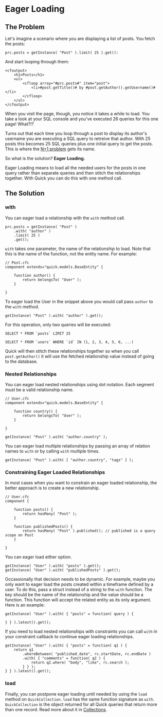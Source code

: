 # Eager Loading

## The Problem

Let's imagine a scenario where you are displaying a list of posts. You fetch the posts:

```
prc.posts = getInstance( "Post" ).limit( 25 ).get():
```

And start looping through them:

```
<cfoutput>
    <h1>Posts</h1>
    <ul>
        <cfloop array="#prc.posts#" item="post">
            <li>#post.getTitle()# by #post.getAuthor().getUsername()#</li>
        </cfloop>
    </ul>
</cfoutput>
```

When you visit the page, though, you notice it takes a while to load. You take a look at your SQL console and you've executed 26 queries for this one page! What?!?

Turns out that each time you loop through a post to display its author's username you are executing a SQL query to retreive that author. With 25 posts this becomes 25 SQL queries plus one initial query to get the posts. This is where the [N+1 problem](https://stackoverflow.com/questions/97197/what-is-n1-select-query-issue) gets its name.

So what is the solution? **Eager Loading.**

Eager Loading means to load all the needed users for the posts in one query rather than separate queries and then stitch the relationships together. With Quick you can do this with one method call.

## The Solution

### with

You can eager load a relationship with the `with` method call.

```
prc.posts = getInstance( "Post" )
    .with( "author" )
    .limit( 25 )
    .get();
```

`with` takes one parameter, the name of the relationship to load. Note that this is the name of the function, not the entity name. For example:

```
// Post.cfc
component extends="quick.models.BaseEntity" {

    function author() {
        return belongsTo( "User" );
    }

}
```

To eager load the User in the snippet above you would call pass `author` to the `with` method.

```
getInstance( "Post" ).with( "author" ).get();
```

For this operation, only two queries will be executed:

    SELECT * FROM `posts` LIMIT 25

    SELECT * FROM `users` WHERE `id` IN (1, 2, 3, 4, 5, 6, ...)

Quick will then stitch these relationships together so when you call `post.getAuthor()` it will use the fetched relationship value instead of going to the database.

### Nested Relationships

You can eager load nested relationships using dot notation. Each segment must be a valid relationship name.

```
// User.cfc
component extends="quick.models.BaseEntity" {

    function country() {
        return belongsTo( "User" );
    }

}
```

```
getInstance( "Post" ).with( "author.country" );
```

You can eager load multiple relationships by passing an array of relation names to `with` or by calling `with` multiple times.

```
getInstance( "Post" ).with( [ "author.country", "tags" ] );
```

### Constraining Eager Loaded Relationships

In most cases when you want to constrain an eager loaded relationship, the better approach is to create a new relationship.

```
// User.cfc
component {

    function posts() {
        return hasMany( "Post" );
    }

    function publishedPosts() {
        return hasMany( "Post" ).published(); // published is a query scope on Post
    }

}
```

You can eager load either option.

```
getInstance( "User" ).with( "posts" ).get();
getInstance( "User" ).with( "publishedPosts" ).get();
```

Occassionally that decision needs to be dynamic. For example, maybe you only want to eager load the posts created within a timeframe defined by a user. To do this, pass a struct instead of a string to the `with` function. The key should be the name of the relationship and the value should be a function. This function will accept the related entity as its only argument. Here is an example:

```
getInstance( "User" ).with( { "posts" = function( query ) {

} } ).latest().get();
```

If you need to load nested relationships with constraints you can call `with` in your constraint callback to continue eager loading relationships.

```
getInstance( "User" ).with( { "posts" = function( q1 ) {
    return q1
        .whereBetween( "published_date", rc.startDate, rc.endDate )
        .with( { "comments" = function( q2 ) {
            return q2.where( "body", "like", rc.search );
        } } );
} } ).latest().get();
```

### load

Finally, you can postpone eager loading until needed by using the `load` method on `QuickCollection`. `load` has the same function signature as `with`. `QuickCollection` is the object returned for all Quick queries that return more than one record. Read more about it in [Collections](../collections.md).

